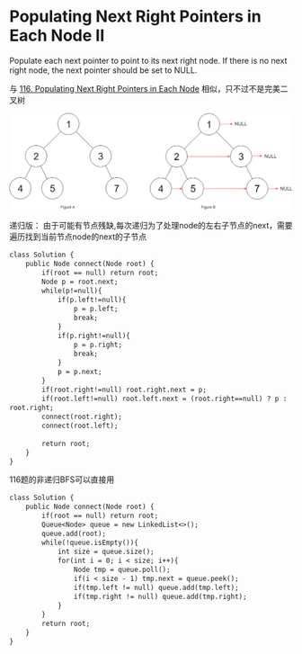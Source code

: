 # Populating Next Right Pointers in Each Node II

Populate each next pointer to point to its next right node. If there is no next right node, the next pointer should be set to NULL.

与 [116. Populating Next Right Pointers in Each Node](https://github.com/ZequnSong/Leetcode/blob/master/Leetcode/116.%20Populating%20Next%20Right%20Pointers%20in%20Each%20Node.md) 相似，只不过不是完美二叉树

<img src="/pictures/question_117.png" width="800">

递归版：
由于可能有节点残缺,每次递归为了处理node的左右子节点的next，需要遍历找到当前节点node的next的子节点
```
class Solution {
    public Node connect(Node root) {
        if(root == null) return root;
        Node p = root.next;
        while(p!=null){
            if(p.left!=null){
                p = p.left;
                break;
            }
            if(p.right!=null){
                p = p.right;
                break;
            }
            p = p.next;
        }
        if(root.right!=null) root.right.next = p;
        if(root.left!=null) root.left.next = (root.right==null) ? p : root.right;
        connect(root.right);
        connect(root.left);

        return root;
    }
}
```

116题的非递归BFS可以直接用
```
class Solution {
    public Node connect(Node root) {
        if(root == null) return root;
        Queue<Node> queue = new LinkedList<>();
        queue.add(root);
        while(!queue.isEmpty()){
            int size = queue.size();
            for(int i = 0; i < size; i++){
                Node tmp = queue.poll();
                if(i < size - 1) tmp.next = queue.peek();
                if(tmp.left != null) queue.add(tmp.left);
                if(tmp.right != null) queue.add(tmp.right);
            }
        }
        return root;
    }
}
```
